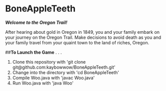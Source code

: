 # **BoneAppleTeeth**

**_Welcome to the Oregon Trail!_**

After hearing about gold in Oregon in 1849, you and your family embark on your journey on the Oregon Trail. Make decisions to avoid death as you and your family travel from your quaint town to the land of riches, Oregon.

##**To Launch the Game** . . . 
<ol>
<li> Clone this repository with 'git clone git@github.com:kaybowwow/BoneAppleTeeth.git' </li>
<li> Change into the directory with 'cd BoneAppleTeeth'</li>
<li> Compile Woo.java with 'javac Woo.java'</li>
<li> Run Woo.java with 'java Woo'</li>
</ol>
